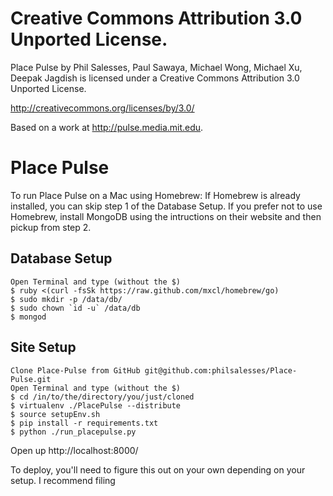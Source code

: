 Creative Commons Attribution 3.0 Unported License.
==================================================
Place Pulse by Phil Salesses, Paul Sawaya, Michael Wong, Michael Xu, Deepak Jagdish is licensed under a Creative Commons Attribution 3.0 Unported License.

http://creativecommons.org/licenses/by/3.0/

Based on a work at http://pulse.media.mit.edu.


Place Pulse
===============
To run Place Pulse on a Mac using Homebrew:
If Homebrew is already installed, you can skip step 1 of the Database Setup.
If you prefer not to use Homebrew, install MongoDB using the intructions on their website and then pickup from step 2.

Database Setup
--------------------
    
    Open Terminal and type (without the $)
    $ ruby <(curl -fsSk https://raw.github.com/mxcl/homebrew/go)
	$ sudo mkdir -p /data/db/
	$ sudo chown `id -u` /data/db
	$ mongod
	
Site Setup
--------------------
	
	Clone Place-Pulse from GitHub git@github.com:philsalesses/Place-Pulse.git
	Open Terminal and type (without the $)
	$ cd /in/to/the/directory/you/just/cloned
	$ virtualenv ./PlacePulse --distribute
	$ source setupEnv.sh
	$ pip install -r requirements.txt
	$ python ./run_placepulse.py

Open up http://localhost:8000/

To deploy, you'll need to figure this out on your own depending on your setup. I recommend filing 